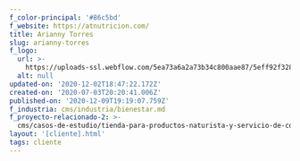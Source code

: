 ```yaml
---
f_color-principal: '#86c5bd'
f_website: https://atnutricion.com/
title: Arianny Torres
slug: arianny-torres
f_logo:
  url: >-
    https://uploads-ssl.webflow.com/5ea73a6a2a73b34c800aae87/5eff92f328e8d124bcfdcda1_at_logo.svg
  alt: null
updated-on: '2020-12-02T18:47:22.172Z'
created-on: '2020-07-03T20:20:41.006Z'
published-on: '2020-12-09T19:19:07.759Z'
f_industria: cms/industria/bienestar.md
f_proyecto-relacionado-2: >-
  cms/casos-de-estudio/tienda-para-productos-naturista-y-servicio-de-consultoria.md
layout: '[cliente].html'
tags: cliente
---
```



